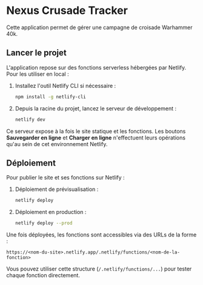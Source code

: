 # Nexus Crusade Tracker

Cette application permet de gérer une campagne de croisade Warhammer 40k.

## Lancer le projet

L'application repose sur des fonctions serverless hébergées par Netlify. Pour les utiliser en local :

1. Installez l'outil Netlify CLI si nécessaire :
   ```bash
   npm install -g netlify-cli
   ```
2. Depuis la racine du projet, lancez le serveur de développement :
   ```bash
   netlify dev
   ```

Ce serveur expose à la fois le site statique et les fonctions. Les boutons **Sauvegarder en ligne** et **Charger en ligne** n'effectuent leurs opérations qu'au sein de cet environnement Netlify.

## Déploiement

Pour publier le site et ses fonctions sur Netlify :

1. Déploiement de prévisualisation :
   ```bash
   netlify deploy
   ```
2. Déploiement en production :
   ```bash
   netlify deploy --prod
   ```

Une fois déployées, les fonctions sont accessibles via des URLs de la forme :

```
https://<nom-du-site>.netlify.app/.netlify/functions/<nom-de-la-fonction>
```

Vous pouvez utiliser cette structure (`/.netlify/functions/...`) pour tester chaque fonction directement.
